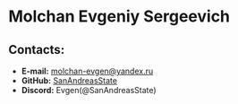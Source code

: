 # Molchan Evgeniy Sergeevich
## Contacts:
+ **E-mail:** molchan-evgen@yandex.ru
+ **GitHub:** [SanAndreasState](https://github.com/SanAndreasState)
+ **Discord:** Evgen(@SanAndreasState)